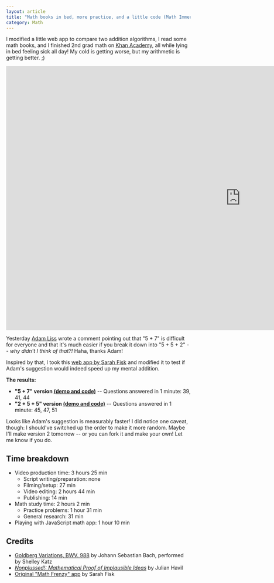```yaml
---
layout: article
title: "Math books in bed, more practice, and a little code (Math Immersion Month Day 5)"
category: Math
---
```


I modified a little web app to compare two addition algorithms, I read some math books, and I finished 2nd grad math on [Khan Academy](https://www.khanacademy.org/), all while lying in bed feeling sick all day! My cold is getting worse, but my arithmetic is getting better. ;)

<iframe width="1280" height="720" src="https://www.youtube.com/embed/R_eulehhV6M?controls=0" frameborder="0" allowfullscreen></iframe>

Yesterday [Adam Liss](https://plus.google.com/u/0/+AdamLiss) wrote a comment pointing out that "5 + 7" is difficult for everyone and that it's much easier if you break it down into "5 + 5 + 2" -- *why didn't I think of that?!* Haha, thanks Adam!

Inspired by that, I took this [web app by Sarah Fisk](http://codepen.io/sfrisk/pen/NPQzdW) and modified it to test if Adam's suggestion would indeed speed up my mental addition.

**The results:**

- **"5 + 7" version [(demo and code)](http://codepen.io/anon/pen/QybdpJ?editors=001)** -- Questions answered in 1 minute: 39, 41, 44
- **"2 + 5 + 5" version [(demo and code)](http://codepen.io/anon/pen/mVdzpm?editors=001)** -- Questions answered in 1 minute: 45, 47, 51

Looks like Adam's suggestion is measurably faster! I did notice one caveat, though: I should've switched up the order to make it more random. Maybe I'll make version 2 tomorrow -- or you can fork it and make your own! Let me know if you do.

## Time breakdown
- Video production time: 3 hours 25 min
  - Script writing/preparation: none
  - Filming/setup: 27 min
  - Video editing: 2 hours 44 min
  - Publishing: 14 min
- Math study time: 2 hours 2 min
  - Practice problems: 1 hour 31 min
  - General research: 31 min
- Playing with JavaScript math app: 1 hour 10 min
  
## Credits
- [Goldberg Variations, BWV. 988](https://musopen.org/music/937/johann-sebastian-bach/goldberg-variations-bwv-988/) by Johann Sebastian Bach, performed by Shelley Katz
- [*Nonplussed!: Mathematical Proof of Implausible Ideas*](http://amzn.to/1R28Nxz) by Julian Havil
- [Original "Math Frenzy" app](http://codepen.io/sfrisk/pen/NPQzdW) by Sarah Fisk